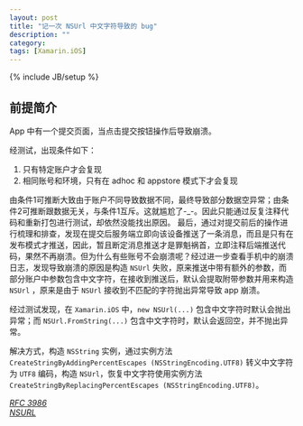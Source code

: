 ```yaml
---
layout: post
title: "记一次 NSUrl 中文字符导致的 bug"
description: ""
category:
tags: [Xamarin.iOS]
---
```

{% include JB/setup %}

## 前提简介

App 中有一个提交页面，当点击提交按钮操作后导致崩溃。

经测试，出现条件如下：

1. 只有特定账户才会复现
2. 相同账号和环境，只有在 adhoc 和 appstore 模式下才会复现

由条件1可推断大致由于账户不同导致数据不同，最终导致部分数据空异常；由条件2可推断跟数据无关，与条件1互斥。这就尴尬了-_-。因此只能通过反复注释代码和重新打包进行测试，却依然没能找出原因。
最后，通过对提交前后的操作进行梳理和排查，发现在提交后服务端立即向该设备推送了一条消息，而且是只有在发布模式才推送，因此，暂且断定消息推送才是罪魁祸首，立即注释后端推送代码，果然不再崩溃。但为什么有些账号不会崩溃呢？经过进一步查看手机中的崩溃日志，发现导致崩溃的原因是构造 `NSUrl` 失败，原来推送中带有额外的参数，而部分账户中参数包含中文字符，在接收到推送后，默认会提取附带参数并用来构造 `NSUrl` ，原来是由于 `NSUrl` 接收到不匹配的字符抛出异常导致 app 崩溃。

经过测试发现，在 `Xamarin.iOS` 中，`new NSUrl(...)` 包含中文字符时默认会抛出异常；而 `NSUrl.FromString(...)` 包含中文字符时，默认会返回空，并不抛出异常。

解决方式，构造 `NSString` 实例，通过实例方法 `CreateStringByAddingPercentEscapes (NSStringEncoding.UTF8)` 转义中文字符为 `UTF8` 编码，构造 `NSUrl`，恢复中文字符使用实例方法 `CreateStringByReplacingPercentEscapes (NSStringEncoding.UTF8)`。

[*RFC 3986*](https://tools.ietf.org/html/rfc3986)  
[*NSURL*](https://developer.apple.com/reference/foundation/nsurl)